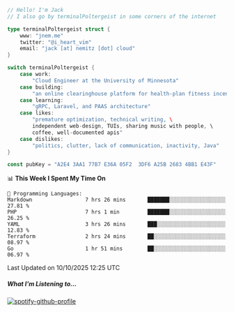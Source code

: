 ```go
// Hello! I'm Jack
// I also go by terminalPoltergeist in some corners of the internet

type terminalPoltergeist struct {
    www: "jnem.me"
    twitter: "@i_heart_vim"
    email: "jack [at] nemitz [dot] cloud"
}

switch terminalPoltergeist {
    case work:
        "Cloud Engineer at the University of Minnesota"
    case building:
        "an online clearinghouse platform for health-plan fitness incentive programs"
    case learning:
        "gRPC, Laravel, and PAAS architecture"
    case likes:
        "premature optimization, technical writing, \
        independent web-design, TUIs, sharing music with people, \
        coffee, well-documented apis"
    case dislikes:
        "politics, clutter, lack of communication, inactivity, Java"
}

const pubKey = "A2E4 3AA1 77B7 E36A 05F2  3DF6 A25B 2683 4BB1 E43F"
```

<!--START_SECTION:waka-->
📊 **This Week I Spent My Time On** 

```text
💬 Programming Languages: 
Markdown                 7 hrs 26 mins       ███████░░░░░░░░░░░░░░░░░░   27.81 % 
PHP                      7 hrs 1 min         ███████░░░░░░░░░░░░░░░░░░   26.25 % 
YAML                     3 hrs 26 mins       ███░░░░░░░░░░░░░░░░░░░░░░   12.83 % 
Terraform                2 hrs 24 mins       ██░░░░░░░░░░░░░░░░░░░░░░░   08.97 % 
Go                       1 hr 51 mins        ██░░░░░░░░░░░░░░░░░░░░░░░   06.97 % 
```


 Last Updated on 10/10/2025 12:25 UTC
<!--END_SECTION:waka-->

##### What I'm Listening to...

[![spotify-github-profile](https://jnem.me/listening-item?maxAge=2592000)](https://jnem.me/listening)
